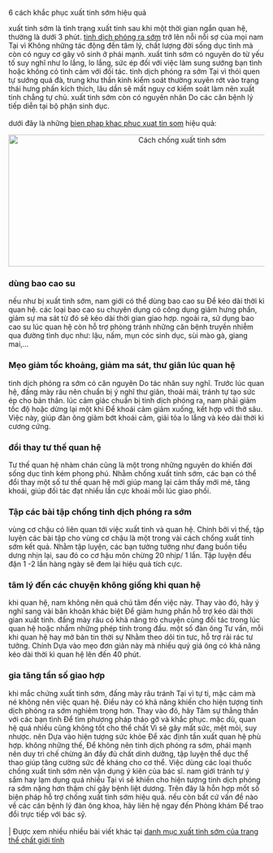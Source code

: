 6 cách khắc phục xuất tinh sớm hiệu quả

<p>xuất tinh sớm là tình trạng xuất tinh sau khi một thời gian ngắn quan hệ, thường là dưới 3 phút. <a href="http://khamnamkhoa.xyz/xuat-tinh-som-nguyen-nhan-tac-hai-va-cach-dieu-tri-hieu-qua-10212.html" target="_blank">tinh dịch phóng ra sớm</a> trở lên nỗi nỗi sợ của mọi nam Tại vì Không những tác động đến tâm lý, chất lượng đời sống dục tình mà còn có nguy cơ gây vô sinh ở phái mạnh. xuất tinh sớm có nguyên do từ yếu tố suy nghĩ như lo lắng, lo lắng, sức ép đối với việc làm sung sướng bạn tình hoặc không có tình cảm với đối tác. tinh dịch phóng ra sớm Tại vì thói quen tự sướng quá đà, trung khu thần kinh kiểm soát thường xuyên rớt vào trạng thái hưng phấn kích thích, lâu dần sẽ mất nguy cơ kiểm soát làm nên xuất tinh chẳng tự chủ. xuất tinh sớm còn có nguyên nhân Do các căn bệnh lý tiếp diễn tại bộ phận sinh dục.<br />
<br />
dưới đây là những <a href="http://suckhoegioitinh.net/6-cach-khac-phuc-xuat-tinh-som-hieu-qua.html" target="_blank">bien phap khac phuc xuat tin som</a> hiệu quả:</p>

<p style="text-align:center"><img alt="Cách chống xuất tinh sớm" class="aligncenter" src="http://khamnamkhoa.xyz/media/images/cach-chong-xuat-tinh-som.jpg" style="height:260px; width:668px" /></p>

<h3>dùng bao cao su</h3>

<p>nếu như bị xuất tinh sớm, nam giới có thể dùng bao cao su Để kéo dài thời kì quan hệ. các loại bao cao su chuyên dụng có công dụng giảm hưng phấn, giảm sự ma sát từ đó sẽ kéo dài thời gian giao hợp. ngoài ra, sử dụng bao cao su lúc quan hệ còn hỗ trợ phòng tránh những căn bệnh truyền nhiễm qua đường tình dục như: lậu, nấm, mụn cóc sinh dục, sùi mào gà, giang mai,...</p>

<h3>Mẹo giảm tốc khoảng, giảm ​ma sát, thư giãn lúc quan hệ</h3>

<p>tinh dịch phóng ra sớm có căn nguyên Do tác nhân suy nghĩ. Trước lúc quan hệ, đấng mày râu nên chuẩn bị ý nghĩ thư giãn, thoải mái, tránh tự tạo sức ép cho bản thân. lúc cảm giác chuẩn bị tinh dịch phóng ra, nam phải giảm tốc độ hoặc dừng lại một khi Để khoái cảm giảm xuống, kết hợp với thở sâu. Việc này, giúp đàn ông giảm bớt khoái cảm, giải tỏa lo lắng và kéo dài thời kì cương cứng.</p>

<h3>đổi thay tư thế quan hệ</h3>

<p>Tư thế quan hệ nhàm chán cũng là một trong những nguyên do khiến đời sống dục tình kém phong phú. Nhằm chống xuất tinh sớm, các bạn có thể đổi thay một số tư thế quan hệ mới giúp mang lại cảm thấy mới mẻ, tăng khoái, giúp đối tác đạt nhiều lần cực khoái mỗi lúc giao phối.</p>

<h3>Tập các bài tập chống tinh dịch phóng ra sớm</h3>

<p>vùng cơ chậu có liên quan tới việc xuất tinh và quan hệ. Chính bởi vì thế, tập luyện các bài tập cho vùng cơ chậu là một trong vài cách chống xuất tinh sớm kết quả. Nhằm tập luyện, các bạn tưởng tưởng như đang buồn tiểu dưng nhịn lại, sau đó co cơ hậu môn chừng 20 nhịp/ 1 lần. Tập luyện đều đặn 1 -2 lần hàng ngày sẽ đem lại hiệu quả tích cực.</p>

<h3>tâm lý đến các chuyện không giống khi quan hệ</h3>

<p>khi quan hệ, nam không nên quá chú tâm đến việc này. Thay vào đó, hãy ý nghĩ sang vài băn khoăn khác biệt Để giảm hưng phấn hỗ trợ kéo dài thời gian xuất tinh. đấng mày râu có khả năng trò chuyện cùng đối tác trong lúc quan hệ hoặc nhẩm những phép tính trong đầu. một số đàn ông Tư vấn, mỗi khi quan hệ hay mở bản tin thời sự Nhằm theo dõi tin tưc, hỗ trợ rải rác tư tưởng. Chính Dựa vào mẹo đơn giản này mà nhiều quý giá ông có khả năng kéo dài thời kì quan hệ lên đến 40 phút.</p>

<h3>gia tăng tần số giao hợp​</h3>

<p>khi mắc chứng xuất tinh sớm, đấng mày râu tránh Tại vì tự ti, mặc cảm mà né không nên việc quan hệ. Điều này có khả năng khiến cho hiện tượng tinh dịch phóng ra sớm nghiêm trọng hơn. Thay vào đó, hãy Tâm sự thẳng thắn với các bạn tình Để tìm phương pháp tháo gỡ và khắc phục. mặc dù, quan hệ quá nhiều cũng không tốt cho thể chất Vì sẽ gây mất sức, mệt mỏi, suy nhược. nên Dựa vào hiện tượng sức khỏe Để xác định tần xuất quan hệ phù hợp. không những thế, Để không nên tinh dịch phóng ra sớm, phái mạnh nên duy trì chế chừng ăn đầy đủ chất dinh dưỡng, tập luyện thể dục thể thao giúp tăng cường sức đề kháng cho cơ thể. Việc dùng các loại thuốc chống xuất tinh sớm nên vận dụng ý kiên của bác sĩ. nam giới tránh tự ý sắm hay lạm dụng quá nhiều Tại vì sẽ khiến cho hiện tượng tinh dịch phóng ra sớm nặng hơn thậm chí gây bệnh liệt dương. Trên đây là hỗn hợp mốt số biện pháp hỗ trợ chống xuất tinh sớm hiệu quả. nếu còn bất cứ vấn đề nào về các căn bệnh lý đàn ông khoa, hãy liên hệ ngay đến Phòng khám Để trao đổi trực tiếp với bác sỹ.<br />
<br />
| Được xem nhiều nhiều bài viết khác tại <a href="http://suckhoegioitinh.net/benh-nam-khoa/xuat-tinh-som">danh mục xuất tinh sớm của trang thể chất giới tính</a></p>
